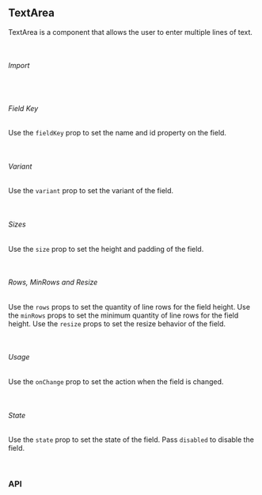 ## TextArea

TextArea is a component that allows the user to enter multiple lines of text.

<div>
<LeSourceButton url="https://github.com/hiimlex/leux/tree/main/src/components/TextArea"></LeSourceButton>
</div>

<br/>

###### Import

<div>
<TextAreaImportPreview>
</TextAreaImportPreview>
</div>

<br/>

###### Field Key

Use the `fieldKey` prop to set the name and id property on the field.

<div>
<TextAreaFieldKeyPreview>
</TextAreaFieldKeyPreview>
</div>

<br />

###### Variant

Use the `variant` prop to set the variant of the field.

<div>
<TextAreaVariantPreview>
</TextAreaVariantPreview>
</div>

<br />

###### Sizes

Use the `size` prop to set the height and padding of the field.

<div>
<TextAreaSizePreview>
</TextAreaSizePreview>
</div>

<br />

###### Rows, MinRows and Resize

Use the `rows` props to set the quantity of line rows for the field height. Use the `minRows` props to set the minimum quantity of line rows for the field height. Use the `resize` props to set the resize behavior of the field.

<div>
<TextAreaRowsPreview>
</TextAreaRowsPreview>
</div>

<br/>

###### Usage

Use the `onChange` prop to set the action when the field is changed.

<div>
<TextAreaActionPreview>
</TextAreaActionPreview>
</div>

<br />

###### State

Use the `state` prop to set the state of the field. Pass `disabled` to disable the field.

<div>
<TextAreaStatePreview>
</TextAreaStatePreview>
</div>

<br/>

### API

<div>
<TextAreaApiTable>
</TextAreaApiTable>
</div>

<br />
